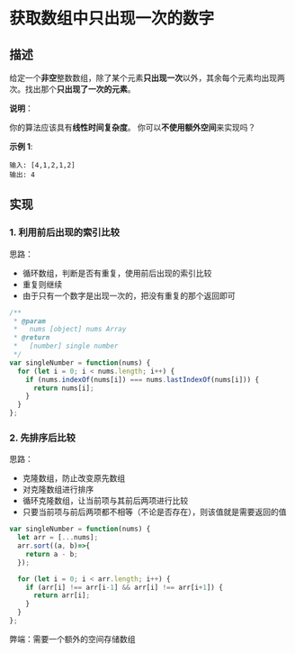 # 获取数组中只出现一次的数字

## 描述

给定一个**非空**整数数组，除了某个元素**只出现一次**以外，其余每个元素均出现两次。找出那个**只出现了一次的元素**。

**说明**：

你的算法应该具有**线性时间复杂度**。 你可以**不使用额外空间**来实现吗？

**示例 1**:

```text
输入: [4,1,2,1,2]
输出: 4
```

## 实现

### 1. 利用前后出现的索引比较

思路：

* 循环数组，判断是否有重复，使用前后出现的索引比较
* 重复则继续
* 由于只有一个数字是出现一次的，把没有重复的那个返回即可

```javascript
/**
 * @param
 *   nums [object] nums Array
 * @return
 *   [number] single number
 */
var singleNumber = function(nums) {
  for (let i = 0; i < nums.length; i++) {
    if (nums.indexOf(nums[i]) === nums.lastIndexOf(nums[i])) {
      return nums[i];
    }
  }
};
```

### 2. 先排序后比较

思路：

* 克隆数组，防止改变原先数组
* 对克隆数组进行排序
* 循环克隆数组，让当前项与其前后两项进行比较
* 只要当前项与前后两项都不相等（不论是否存在），则该值就是需要返回的值

```javascript
var singleNumber = function(nums) {
  let arr = [...nums];
  arr.sort((a, b)=>{
    return a - b;
  });

  for (let i = 0; i < arr.length; i++) {
    if (arr[i] !== arr[i-1] && arr[i] !== arr[i+1]) {
      return arr[i];
    }
  }
};
```

弊端：需要一个额外的空间存储数组

